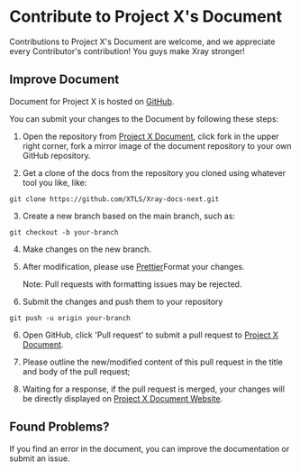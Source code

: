 # Contribute to Project X's Document

Contributions to Project X's Document are welcome, and we appreciate every
Contributor's contribution! You guys make Xray stronger!

## Improve Document

Document for Project X is hosted on
[GitHub](https://github.com/XTLS/Xray-docs-next).

You can submit your changes to the Document by following these steps:

1. Open the repository from
   [Project X Document](https://github.com/XTLS/Xray-docs-next), click fork in
   the upper right corner, fork a mirror image of the document repository to
   your own GitHub repository.

2. Get a clone of the docs from the repository you cloned using whatever tool
   you like, like:

```
git clone https://github.com/XTLS/Xray-docs-next.git
```

3. Create a new branch based on the main branch, such as:

```
git checkout -b your-branch
```

4. Make changes on the new branch.

5. After modification, please use
   [Prettier](https://prettier.io/docs/en/install.html)Format your changes.

   Note: Pull requests with formatting issues may be rejected.

6. Submit the changes and push them to your repository

```
git push -u origin your-branch
```

6. Open GitHub, click 'Pull request' to submit a pull request to
   [Project X Document](https://github.com/XTLS/Xray-docs-next).

7. Please outline the new/modified content of this pull request in the title and
   body of the pull request;

8. Waiting for a response, if the pull request is merged, your changes will be
   directly displayed on [Project X Document Website](https://xtls.github.io).

## Found Problems?

If you find an error in the document, you can improve the documentation or
submit an issue.
